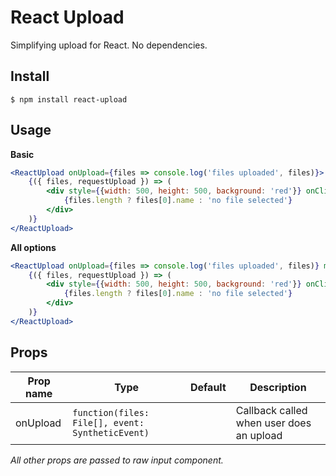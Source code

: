 # React Upload

Simplifying upload for React. No dependencies.

## Install

```
$ npm install react-upload
```

## Usage

**Basic**

```jsx
<ReactUpload onUpload={files => console.log('files uploaded', files)}>
    {({ files, requestUpload }) => (
        <div style={{width: 500, height: 500, background: 'red'}} onClick={requestUpload}>
            {files.length ? files[0].name : 'no file selected'}
        </div>
    )}
</ReactUpload>
```

**All options**

```jsx
<ReactUpload onUpload={files => console.log('files uploaded', files)} multiple required accept="image/*">
    {({ files, requestUpload }) => (
        <div style={{width: 500, height: 500, background: 'red'}} onClick={requestUpload}>
            {files.length ? files[0].name : 'no file selected'}
        </div>
    )}
</ReactUpload>
```

## Props

|Prop name        |Type                                                 |Default            |Description
|-----------------|-----------------------------------------------------|-------------------|---------------------------------------
|onUpload         | `function(files: File[], event: SyntheticEvent)`    |                   | Callback called when user does an upload

*All other props are passed to raw input component.*